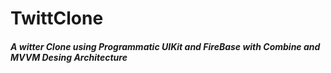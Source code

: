 # TwittClone

##### A witter Clone using Programmatic UIKit and FireBase with Combine and MVVM Desing Architecture
